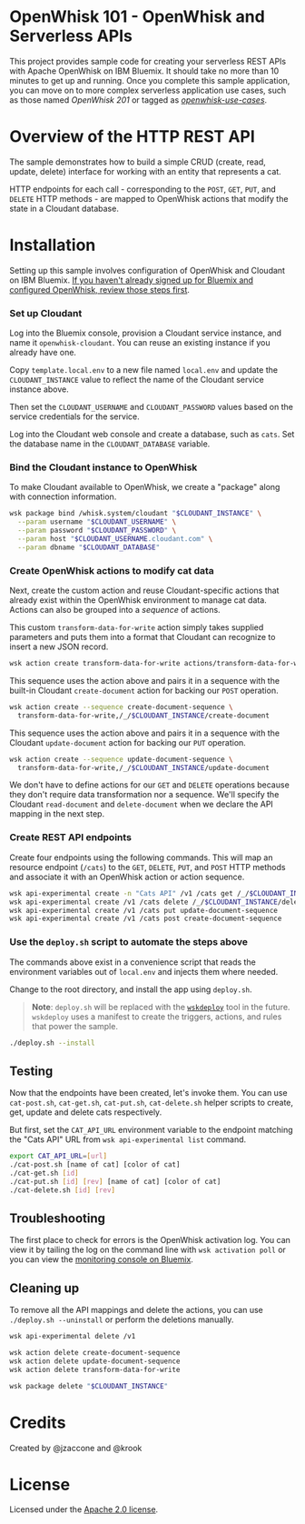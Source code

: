 # OpenWhisk 101 - OpenWhisk and Serverless APIs
This project provides sample code for creating your serverless REST APIs with Apache OpenWhisk on IBM Bluemix. It should take no more than 10 minutes to get up and running. Once you complete this sample application, you can move on to more complex serverless application use cases, such as those named _OpenWhisk 201_ or tagged as [_openwhisk-use-cases_](https://github.com/search?q=topic%3Aopenwhisk-use-cases+org%3AIBM&type=Repositories).

# Overview of the HTTP REST API
The sample demonstrates how to build a simple CRUD (create, read, update, delete) interface for working with an entity that represents a cat.

HTTP endpoints for each call - corresponding to the `POST`, `GET`, `PUT`, and `DELETE` HTTP methods - are mapped to OpenWhisk actions that modify the state in a Cloudant database.

# Installation
Setting up this sample involves configuration of OpenWhisk and Cloudant on IBM Bluemix. [If you haven't already signed up for Bluemix and configured OpenWhisk, review those steps first](docs/OPENWHISK.md).

### Set up Cloudant
Log into the Bluemix console, provision a Cloudant service instance, and name it `openwhisk-cloudant`. You can reuse an existing instance if you already have one.

Copy `template.local.env` to a new file named `local.env` and update the `CLOUDANT_INSTANCE` value to reflect the name of the Cloudant service instance above.

Then set the `CLOUDANT_USERNAME` and `CLOUDANT_PASSWORD` values based on the service credentials for the service.

Log into the Cloudant web console and create a database, such as `cats`. Set the database name in the `CLOUDANT_DATABASE` variable.

### Bind the Cloudant instance to OpenWhisk
To make Cloudant available to OpenWhisk, we create a "package" along with connection information.

```bash
wsk package bind /whisk.system/cloudant "$CLOUDANT_INSTANCE" \
  --param username "$CLOUDANT_USERNAME" \
  --param password "$CLOUDANT_PASSWORD" \
  --param host "$CLOUDANT_USERNAME.cloudant.com" \
  --param dbname "$CLOUDANT_DATABASE"
```

### Create OpenWhisk actions to modify cat data
Next, create the custom action and reuse Cloudant-specific actions that already exist within the OpenWhisk environment to manage cat data. Actions can also be grouped into a _sequence_ of actions.

This custom `transform-data-for-write` action simply takes supplied parameters and puts them into a format that Cloudant can recognize to insert a new JSON record.
```bash
wsk action create transform-data-for-write actions/transform-data-for-write.js
```

This sequence uses the action above and pairs it in a sequence with the built-in Cloudant `create-document` action for backing our `POST` operation.
```bash
wsk action create --sequence create-document-sequence \
  transform-data-for-write,/_/$CLOUDANT_INSTANCE/create-document
```

This sequence uses the action above and pairs it in a sequence with the Cloudant `update-document` action for backing our `PUT` operation.
```bash
wsk action create --sequence update-document-sequence \
  transform-data-for-write,/_/$CLOUDANT_INSTANCE/update-document
```

We don't have to define actions for our `GET` and `DELETE` operations because they don't require data transformation nor a sequence. We'll specify the Cloudant `read-document` and `delete-document` when we declare the API mapping in the next step.

### Create REST API endpoints
Create four endpoints using the following commands. This will map an resource endpoint (`/cats`) to the `GET`, `DELETE`, `PUT`, and `POST` HTTP methods and associate it with an OpenWhisk action or action sequence.

```bash
wsk api-experimental create -n "Cats API" /v1 /cats get /_/$CLOUDANT_INSTANCE/read-document
wsk api-experimental create /v1 /cats delete /_/$CLOUDANT_INSTANCE/delete-document
wsk api-experimental create /v1 /cats put update-document-sequence
wsk api-experimental create /v1 /cats post create-document-sequence
```

### Use the `deploy.sh` script to automate the steps above
The commands above exist in a convenience script that reads the environment variables out of `local.env` and injects them where needed.

Change to the root directory, and install the app using `deploy.sh`.

> **Note**: `deploy.sh` will be replaced with the [`wskdeploy`](https://github.com/openwhisk/openwhisk-wskdeploy) tool in the future. `wskdeploy` uses a manifest to create the triggers, actions, and rules that power the sample.

```bash
./deploy.sh --install
```

## Testing
Now that the endpoints have been created, let's invoke them. You can use  `cat-post.sh`, `cat-get.sh`, `cat-put.sh`, `cat-delete.sh` helper scripts to create, get, update and delete cats respectively.

But first, set the `CAT_API_URL` environment variable to the endpoint matching the "Cats API" URL from `wsk api-experimental list` command.
```bash
export CAT_API_URL=[url]
./cat-post.sh [name of cat] [color of cat]
./cat-get.sh [id]
./cat-put.sh [id] [rev] [name of cat] [color of cat]
./cat-delete.sh [id] [rev]
```

## Troubleshooting
The first place to check for errors is the OpenWhisk activation log. You can view it by tailing the log on the command line with `wsk activation poll` or you can view the [monitoring console on Bluemix](https://console.ng.bluemix.net/openwhisk/dashboard).

## Cleaning up
To remove all the API mappings and delete the actions, you can use `./deploy.sh --uninstall` or perform the deletions manually.

```bash
wsk api-experimental delete /v1

wsk action delete create-document-sequence
wsk action delete update-document-sequence
wsk action delete transform-data-for-write

wsk package delete "$CLOUDANT_INSTANCE"
```

# Credits
Created by @jzaccone and @krook

# License
Licensed under the [Apache 2.0 license](LICENSE.txt).

